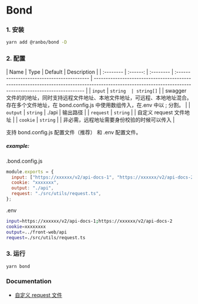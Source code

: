 # Bond

### 1. 安装

```bash
yarn add @ranbo/bond -D
```

### 2. 配置

| Name      |   Type   | Default   | Description                                |
| :-------- | :------: | :-------- | :----------------------------------------- | -------------------------------------------------------------------------------------------------------------------------------------------------------- |
| `input`   | `string  | string[]` |                                            | swagger 文件的的地址，同时支持远程文件地址、本地文件地址，可远程、本地地址混合。存在多个文件地址，在 bond.config.js 中使用数组传入，在.env 中以 ; 分割。 |
| `output`  | `string` | ./api     | 输出路径                                   |
| `request` | `string` |           | 自定义 request 文件地址                    |
| `cookie`  | `string` |           | 非必需，远程地址需要身份校验的时候可以传入 |

支持 bond.config.js 配置文件（推荐） 和 .env 配置文件。

##### example:

.bond.config.js

```javascript
module.exports = {
  input: ["https://xxxxxx/v2/api-docs-1", "https://xxxxxx/v2/api-docs-2"],
  cookie: "xxxxxxx",
  output: "./api",
  request: "./src/utils/request.ts",
};
```

.env

```bash
input=https://xxxxxx/v2/api-docs-1;https://xxxxxx/v2/api-docs-2
cookie=xxxxxxxx
output=../front-web/api
request=./src/utils/request.ts
```

### 3. 运行

```bash
yarn bond
```

### Documentation

- [自定义 request 文件](docs/custom-request-file.md)
